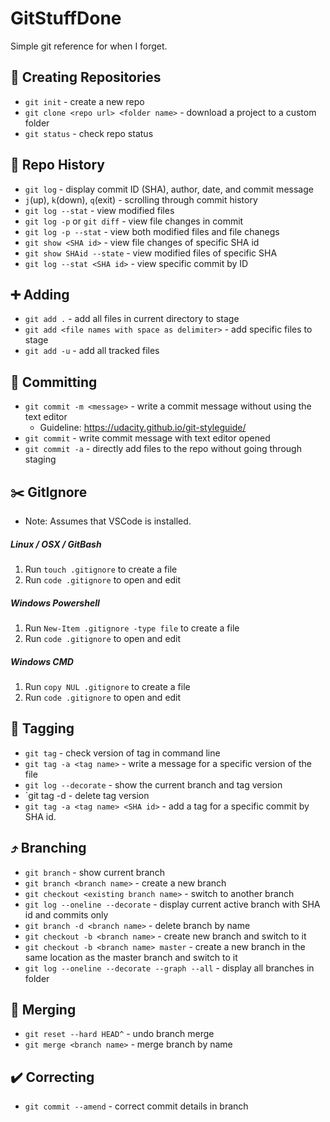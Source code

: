 # GitStuffDone
Simple git reference for when I forget.

## :tada: Creating Repositories
* `git init` - create a new repo
* `git clone <repo url> <folder name>` - download a project to a custom folder
* `git status` - check repo status

## :date: Repo History
* `git log` - display commit ID (SHA), author, date, and commit message
* `j`(up), `k`(down), `q`(exit) - scrolling through commit history
* `git log --stat` - view modified files
* `git log -p` or `git diff` - view file changes in commit
* `git log -p --stat` - view both modified files and file chanegs
* `git show <SHA id>` - view file changes of specific SHA id
* `git show SHAid --state` - view modified files of specific SHA
* `git log --stat <SHA id>` - view specific commit by ID

## :heavy_plus_sign: Adding
* `git add .` - add all files in current directory to stage
* `git add <file names with space as delimiter>` - add specific files to stage
* `git add -u` - add all tracked files

## :pushpin: Committing
* `git commit -m <message>` - write a commit message without using the text editor
    * Guideline: https://udacity.github.io/git-styleguide/
* `git commit` - write commit message with text editor opened
* `git commit -a` - directly add files to the repo without going through staging

## :scissors: GitIgnore
* Note: Assumes that VSCode is installed.
##### Linux / OSX / GitBash
1. Run `touch .gitignore` to create a file
2. Run `code .gitignore` to open and edit

##### Windows Powershell
1. Run `New-Item .gitignore -type file` to create a file
2. Run `code .gitignore` to open and edit

##### Windows CMD
1. Run `copy NUL .gitignore` to create a file
2. Run `code .gitignore` to open and edit

## :tropical_fish: Tagging
* `git tag` - check version of tag in command line
* `git tag -a <tag name>` - write a message for a specific version of the file
* `git log --decorate` - show the current branch and tag version
* `git tag -d <tag name> - delete tag version
* `git tag -a <tag name> <SHA id>` - add a tag for a specific commit by SHA id.

## :arrow_heading_up: Branching
* `git branch` - show current branch
* `git branch <branch name>` - create a new branch
* `git checkout <existing branch name>` - switch to another branch
* `git log --oneline --decorate` - display current active branch with SHA id and commits only
* `git branch -d <branch name>` - delete branch by name
* `git checkout -b <branch name>` - create new branch and switch to it
* `git checkout -b <branch name> master` - create a new branch in the same location as the master branch and switch to it
* `git log --oneline --decorate --graph --all` - display all branches in folder

## :herb: Merging
* `git reset --hard HEAD^` - undo branch merge
* `git merge <branch name>` - merge branch by name

## :heavy_check_mark: Correcting
* `git commit --amend` - correct commit details in branch
